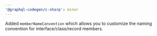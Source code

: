 ```yaml
---
'@graphql-codegen/c-sharp': minor
---
```


Added `memberNameConvention` which allows you to customize the naming convention for
interface/class/record members.
